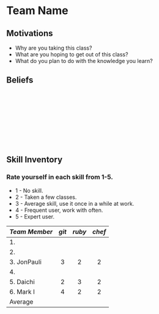 # Team Name

## Motivations

* Why are you taking this class?
* What are you hoping to get out of this class?
* What do you plan to do with the knowledge you learn?

## Beliefs

<br>
<br>
<br>
<br>
<br>
<br>
<br>
<br>

## Skill Inventory 
### Rate yourself in each skill from 1-5.

* 1 - No skill.
* 2 - Taken a few classes.
* 3 - Average skill, use it once in a while at work.
* 4 - Frequent user, work with often.
* 5 - Expert user.


| *Team Member* | *git*  | *ruby* | *chef* | 
| ------------- | :----: | :----: | :----: |
|1.             |        |        |        |
|2.             |        |        |        |
|3. JonPauli    |   3    |   2    |   2    |
|4.             |        |        |        |
|5. Daichi      |   2    |   3    |   2    |
|6. Mark I      |   4    |   2    |   2    |
| Average       |        |        |        |
